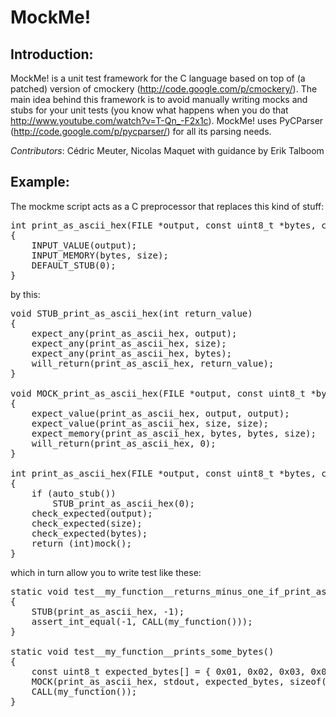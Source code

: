 MockMe! 
=======

Introduction:
------------

MockMe! is a unit test framework for the C language based on top of (a patched)
version of cmockery (http://code.google.com/p/cmockery/). The main idea behind
this framework is to avoid manually writing mocks and stubs for your unit tests
(you know what happens when you do that http://www.youtube.com/watch?v=T-Qn_-F2x1c).
MockMe! uses PyCParser (http://code.google.com/p/pycparser/) for all its parsing
needs.

*Contributors*: Cédric Meuter, Nicolas Maquet with guidance by Erik Talboom

Example:
-------

The mockme script acts as a C preprocessor that replaces this kind of stuff:

<pre>
int print_as_ascii_hex(FILE *output, const uint8_t *bytes, const size_t size)
{
    INPUT_VALUE(output);
    INPUT_MEMORY(bytes, size);
    DEFAULT_STUB(0);
}
</pre>

by this:

<pre>
void STUB_print_as_ascii_hex(int return_value)
{
    expect_any(print_as_ascii_hex, output);
    expect_any(print_as_ascii_hex, size);
    expect_any(print_as_ascii_hex, bytes);
    will_return(print_as_ascii_hex, return_value);
}

void MOCK_print_as_ascii_hex(FILE *output, const uint8_t *bytes, const size_t size)
{
    expect_value(print_as_ascii_hex, output, output);
    expect_value(print_as_ascii_hex, size, size);
    expect_memory(print_as_ascii_hex, bytes, bytes, size);
    will_return(print_as_ascii_hex, 0);
}

int print_as_ascii_hex(FILE *output, const uint8_t *bytes, const size_t size)
{
    if (auto_stub())
        STUB_print_as_ascii_hex(0);
    check_expected(output);
    check_expected(size);
    check_expected(bytes);
    return (int)mock();
}
</pre>

which in turn allow you to write test like these:

<pre>
static void test__my_function__returns_minus_one_if_print_as_ascii_hex_fails() 
{
    STUB(print_as_ascii_hex, -1);
    assert_int_equal(-1, CALL(my_function()));
}

static void test__my_function__prints_some_bytes()
{    const uint8_t expected_bytes[] = { 0x01, 0x02, 0x03, 0x04, 0x05 };    MOCK(print_as_ascii_hex, stdout, expected_bytes, sizeof(expected_bytes));    CALL(my_function());}
</pre>
